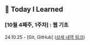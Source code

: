## 🍥 Today I Learned

### [10월 4째주, 1주차] : 웹 기초 

24.10.25 - [Git, GitHub] ([상세 내역 링크](https://github.com/kakao-cloud-edu-5/til-template/blob/main/Jan/yyyy-mm-dd))
